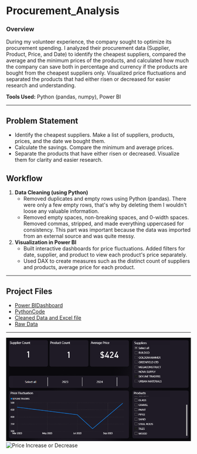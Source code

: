 # Procurement_Analysis

### Overview
During my volunteer experience, the company sought to optimize its procurement spending. I analyzed their procurement data (Supplier, Product, Price, and Date) to identify the cheapest suppliers, compared the average and the minimum prices of the products, and calculated how much the company can save both in percentage and currency if the products are bought from the cheapest suppliers only. Visualized price fluctuations and separated the products that had either risen or decreased for easier research and understanding.

**Tools Used:** Python (pandas, numpy), Power BI

---

## Problem Statement
- Identify the cheapest suppliers. Make a list of suppliers, products, prices, and the date we bought them.
- Calculate the savings. Compare the minimum and average prices.
- Separate the products that have either risen or decreased. Visualize them for clarity and easier research.

## Workflow
1. **Data Cleaning (using Python)**
   - Removed duplicates and empty rows using Python (pandas). There were only a few empty rows, that's why by deleting them I wouldn't loose any valuable information.
   - Removed empty spaces, non-breaking spaces, and 0-width spaces. Removed commas, stripped, and made everything uppercased for consistency. This part was important because the data was imported from an external source and was quite messy.  
3. **Visualization in Power BI**  
   - Built interactive dashboards for price fluctuations. Added filters for date, supplier, and product to view each product's price separately.
   - Used DAX to create measures such as the distinct count of suppliers and products, average price for each product.

---

## Project Files  
- [Power BIDashboard](Power_BI/Power_BI_Report.pbix)
- [PythonCode](Python_Code.ipynb)
- [Cleaned Data and Excel file](Results)
- [Raw Data](Sample_Data.csv)

---

![Price Fluctuation Dashboard](Power_BI/Screenshots/Price_Fluctuation.png)
![Price Increase or Decrease](Power_BI/Screenshots/Price_Increase_Decrease.png)
